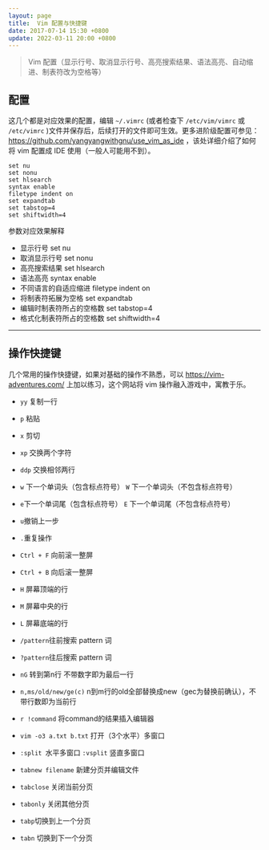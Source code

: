 ```yaml
---
layout: page
title:  Vim 配置与快捷键
date: 2017-07-14 15:30 +0800
update: 2022-03-11 20:00 +0800
---
```


> Vim 配置（显示行号、取消显示行号、高亮搜索结果、语法高亮、自动缩进、制表符改为空格等）


## 配置

这几个都是对应效果的配置，编辑 ```~/.vimrc``` (或者检查下 ```/etc/vim/vimrc``` 或 ```/etc/vimrc``` )文件并保存后，后续打开的文件即可生效。更多进阶级配置可参见：<a href="https://github.com/yangyangwithgnu/use_vim_as_ide" rel="nofollow" style="color: #0c82ff;">https://github.com/yangyangwithgnu/use_vim_as_ide</a> ，该处详细介绍了如何将 vim 配置成 IDE 使用（一般人可能用不到）。

```vim
set nu
set nonu
set hlsearch
syntax enable
filetype indent on
set expandtab
set tabstop=4
set shiftwidth=4
```

参数对应效果解释

 - 显示行号 set nu
 - 取消显示行号 set nonu
 - 高亮搜索结果 set hlsearch
 - 语法高亮 syntax enable
 - 不同语言的自适应缩进 filetype indent on
 - 将制表符拓展为空格 set expandtab
 - 编辑时制表符所占的空格数 set tabstop=4
 - 格式化制表符所占的空格数 set shiftwidth=4

------

## 操作快捷键

几个常用的操作快捷键，如果对基础的操作不熟悉，可以 https://vim-adventures.com/ 上加以练习，这个网站将 vim 操作融入游戏中，寓教于乐。

 - ```yy``` 复制一行
 - ```p``` 粘贴
 - ```x``` 剪切
 - ```xp``` 交换两个字符
 - ```ddp``` 交换相邻两行
 - ```w``` 下一个单词头（包含标点符号） ```W``` 下一个单词头（不包含标点符号）
 - ```e```下一个单词尾（包含标点符号） ```E``` 下一个单词尾（不包含标点符号）
 - ```u```撤销上一步
 - ```.```重复操作

 - ```Ctrl + F``` 向前滚一整屏
 - ```Ctrl + B``` 向后滚一整屏
 - ```H``` 屏幕顶端的行
 - ```M``` 屏幕中央的行
 - ```L``` 屏幕底端的行

 - ```/pattern```往前搜索 pattern 词
 - ```?pattern```往后搜索 pattern 词

 - ```nG``` 转到第n行 不带数字即为最后一行
 - ```n,ms/old/new/ge(c)``` n到m行的old全部替换成new（gec为替换前确认），不带行数即为当前行
 - ```r !command``` 将command的结果插入编辑器

 - ```vim -o3 a.txt b.txt``` 打开（3个水平）多窗口
 - ```:split ```水平多窗口 ```:vsplit``` 竖直多窗口
 - ```tabnew filename``` 新建分页并编辑文件
 - ```tabclose``` 关闭当前分页
 - ```tabonly``` 关闭其他分页
 - ```tabp```切换到上一个分页
 - ```tabn``` 切换到下一个分页
